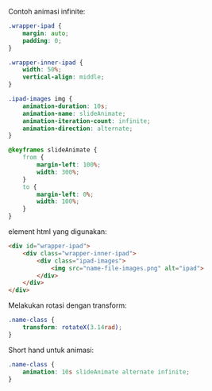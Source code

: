 Contoh animasi infinite:
```css
.wrapper-ipad {
    margin: auto;
    padding: 0;
}

.wrapper-inner-ipad {
    width: 50%;
    vertical-align: middle;
}

.ipad-images img {
    animation-duration: 10s;
    animation-name: slideAnimate;
    animation-iteration-count: infinite;
    animation-direction: alternate;
}

@keyframes slideAnimate {
    from {
        margin-left: 100%;
        width: 300%;
    }
    to {
        margin-left: 0%;
        width: 100%;
    }
}
```

element html yang digunakan:
```html
<div id="wrapper-ipad">
    <div class="wrapper-inner-ipad">
        <div class="ipad-images">
            <img src="name-file-images.png" alt="ipad">
        </div>
    </div>
</div>
```

Melakukan rotasi dengan transform:
```css
.name-class { 
    transform: rotateX(3.14rad); 
}
```
Short hand untuk animasi:
```css
.name-class { 
    animation: 10s slideAnimate alternate infinite; 
}
```